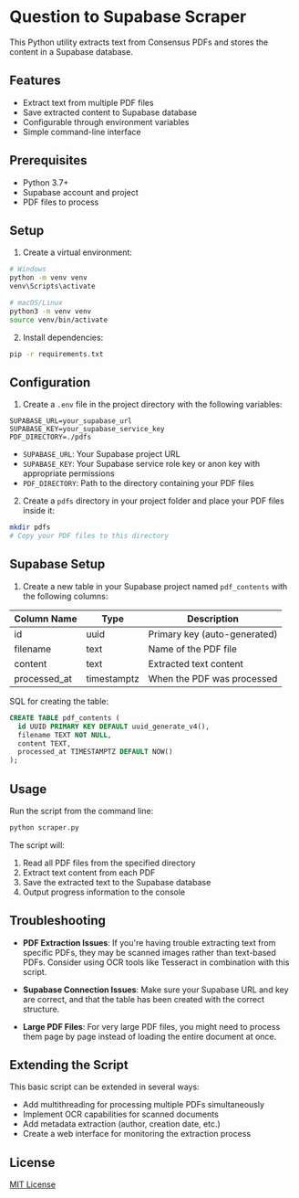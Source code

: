 # Question to Supabase Scraper

This Python utility extracts text from Consensus PDFs and stores the content in a Supabase database.

## Features

- Extract text from multiple PDF files
- Save extracted content to Supabase database
- Configurable through environment variables
- Simple command-line interface

## Prerequisites

- Python 3.7+
- Supabase account and project
- PDF files to process

## Setup

1. Create a virtual environment:

```bash
# Windows
python -m venv venv
venv\Scripts\activate

# macOS/Linux
python3 -m venv venv
source venv/bin/activate
```

2. Install dependencies:

```bash
pip -r requirements.txt
```

## Configuration

1. Create a `.env` file in the project directory with the following variables:

```
SUPABASE_URL=your_supabase_url
SUPABASE_KEY=your_supabase_service_key
PDF_DIRECTORY=./pdfs
```

- `SUPABASE_URL`: Your Supabase project URL
- `SUPABASE_KEY`: Your Supabase service role key or anon key with appropriate permissions
- `PDF_DIRECTORY`: Path to the directory containing your PDF files

2. Create a `pdfs` directory in your project folder and place your PDF files inside it:

```bash
mkdir pdfs
# Copy your PDF files to this directory
```

## Supabase Setup

1. Create a new table in your Supabase project named `pdf_contents` with the following columns:

| Column Name  | Type        | Description                  |
| ------------ | ----------- | ---------------------------- |
| id           | uuid        | Primary key (auto-generated) |
| filename     | text        | Name of the PDF file         |
| content      | text        | Extracted text content       |
| processed_at | timestamptz | When the PDF was processed   |

SQL for creating the table:

```sql
CREATE TABLE pdf_contents (
  id UUID PRIMARY KEY DEFAULT uuid_generate_v4(),
  filename TEXT NOT NULL,
  content TEXT,
  processed_at TIMESTAMPTZ DEFAULT NOW()
);
```

## Usage

Run the script from the command line:

```bash
python scraper.py
```

The script will:

1. Read all PDF files from the specified directory
2. Extract text content from each PDF
3. Save the extracted text to the Supabase database
4. Output progress information to the console

## Troubleshooting

- **PDF Extraction Issues**: If you're having trouble extracting text from specific PDFs, they may be scanned images rather than text-based PDFs. Consider using OCR tools like Tesseract in combination with this script.

- **Supabase Connection Issues**: Make sure your Supabase URL and key are correct, and that the table has been created with the correct structure.

- **Large PDF Files**: For very large PDF files, you might need to process them page by page instead of loading the entire document at once.

## Extending the Script

This basic script can be extended in several ways:

- Add multithreading for processing multiple PDFs simultaneously
- Implement OCR capabilities for scanned documents
- Add metadata extraction (author, creation date, etc.)
- Create a web interface for monitoring the extraction process

## License

[MIT License](LICENSE)
